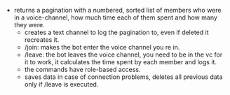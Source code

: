  - returns a pagination with a numbered, sorted list of members who were in a 
    voice-channel, how much time each of them spent and how many they were.
    - creates a text channel to log the pagination to, even if deleted it recreates it.
    - /join: makes the bot enter the voice channel you re in.
    - /leave: the bot leaves the voice channel, you need to be in the vc for it to work,
    it calculates the time spent by each member and logs it.
    - the commands have role-based access.
    - saves data in case of connection problems, deletes all previous data only if /leave
    is executed.
